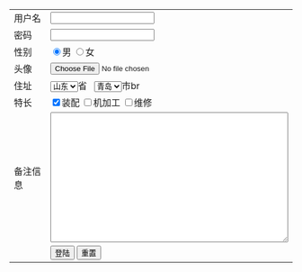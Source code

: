 <html>
  <head>
    <title>登陆.html</title>
  </head>
  <body>
    <form name="user" action="#" method="get">
       <table  align="center">
          <tr>
             <td>用户名</td>
             <td>
                <input type="text" name="username" id="username"/>
            </td>
          </tr>
          <tr>
             <td>密码</td>
             <td>
                <input type="password" name='pwd' id="pwd"/>
            </td>
          </tr>
          <tr>
             <td>性别</td>
             <td>
                <input type="radio" name="name" checked="checked"/>男
                <input type="radio" name="name"/>女
            </td>
          </tr>
            <tr>
                <td>头像</td>
                <td>
                    <input class="btn-file" type="file" name="file" />
                </td>
            </tr>
          <tr>
             <td>住址</td>
             <td>
                <select>
                   <option value='山东' selected="selected">山东</option>
                   <option >广西</option>
                   <option>北京</option>
                </select>省&nbsp;&nbsp;
                <select>
                   <option>青岛</option>                    <option>柳州</option>                   <option>北京</option>                </select>市br
            </td>
          </tr>
          <tr>
             <td>特长</td>
             <td>
                <input type="checkbox" name="sport" checked="checked"/>装配
                <input type="checkbox" name="basketball"/>机加工
                <input type="checkbox" name="volleyball"/>维修
            </td>
          </tr>
          <tr>
             <td>备注信息</td>
             <td>
                <textarea rows="15" cols="50"></textarea>
            </td>
          </tr>
          <tr>
             <td></td>
             <td>
                <input type="submit" id="id" value="登陆" onclick="return sub()"/>
                    <script><!--检查用户名 密码-->
                    function sub(){
                        var username=document.getElementById("username").value
                        var pwd=document.getElementById("username").value
                        alert("用户名: "+username+" "+"密码: "+pwd);
                    }
                    </script>
                <input type="reset" name="reset" value="重置"/>
            </td>
          </tr>
       </table>
    </form>
  </body>
</html>
